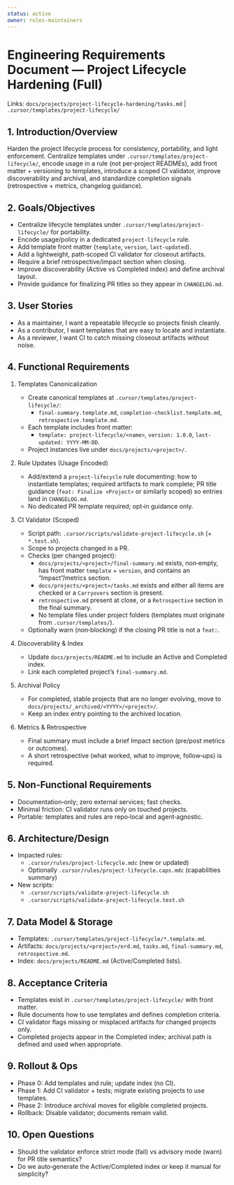 ```yaml
---
status: active
owner: rules-maintainers
---
```


# Engineering Requirements Document — Project Lifecycle Hardening (Full)

Links: `docs/projects/project-lifecycle-hardening/tasks.md` | `.cursor/templates/project-lifecycle/`

## 1. Introduction/Overview

Harden the project lifecycle process for consistency, portability, and light enforcement. Centralize templates under `.cursor/templates/project-lifecycle/`, encode usage in a rule (not per‑project READMEs), add front matter + versioning to templates, introduce a scoped CI validator, improve discoverability and archival, and standardize completion signals (retrospective + metrics, changelog guidance).

## 2. Goals/Objectives

- Centralize lifecycle templates under `.cursor/templates/project-lifecycle/` for portability.
- Encode usage/policy in a dedicated `project-lifecycle` rule.
- Add template front matter (`template`, `version`, `last-updated`).
- Add a lightweight, path‑scoped CI validator for closeout artifacts.
- Require a brief retrospective/impact section when closing.
- Improve discoverability (Active vs Completed index) and define archival layout.
- Provide guidance for finalizing PR titles so they appear in `CHANGELOG.md`.

## 3. User Stories

- As a maintainer, I want a repeatable lifecycle so projects finish cleanly.
- As a contributor, I want templates that are easy to locate and instantiate.
- As a reviewer, I want CI to catch missing closeout artifacts without noise.

## 4. Functional Requirements

1. Templates Canonicalization

   - Create canonical templates at `.cursor/templates/project-lifecycle/`:
     - `final-summary.template.md`, `completion-checklist.template.md`, `retrospective.template.md`.
   - Each template includes front matter:
     - `template: project-lifecycle/<name>`, `version: 1.0.0`, `last-updated: YYYY-MM-DD`.
   - Project instances live under `docs/projects/<project>/`.

2. Rule Updates (Usage Encoded)

   - Add/extend a `project-lifecycle` rule documenting: how to instantiate templates; required artifacts to mark complete; PR title guidance (`feat: Finalize <Project>` or similarly scoped) so entries land in `CHANGELOG.md`.
   - No dedicated PR template required; opt‑in guidance only.

3. CI Validator (Scoped)

   - Script path: `.cursor/scripts/validate-project-lifecycle.sh` (+ `*.test.sh`).
   - Scope to projects changed in a PR.
   - Checks (per changed project):
     - `docs/projects/<project>/final-summary.md` exists, non‑empty, has front matter `template` + `version`, and contains an “Impact”/metrics section.
     - `docs/projects/<project>/tasks.md` exists and either all items are checked or a `Carryovers` section is present.
     - `retrospective.md` present at close, or a `Retrospective` section in the final summary.
     - No template files under project folders (templates must originate from `.cursor/templates/`).
   - Optionally warn (non‑blocking) if the closing PR title is not a `feat:`.

4. Discoverability & Index

   - Update `docs/projects/README.md` to include an Active and Completed index.
   - Link each completed project’s `final-summary.md`.

5. Archival Policy

   - For completed, stable projects that are no longer evolving, move to `docs/projects/_archived/<YYYY>/<project>/`.
   - Keep an index entry pointing to the archived location.

6. Metrics & Retrospective

   - Final summary must include a brief Impact section (pre/post metrics or outcomes).
   - A short retrospective (what worked, what to improve, follow‑ups) is required.

## 5. Non‑Functional Requirements

- Documentation‑only; zero external services; fast checks.
- Minimal friction: CI validator runs only on touched projects.
- Portable: templates and rules are repo‑local and agent‑agnostic.

## 6. Architecture/Design

- Impacted rules:
  - `.cursor/rules/project-lifecycle.mdc` (new or updated)
  - Optionally `.cursor/rules/project-lifecycle.caps.mdc` (capabilities summary)
- New scripts:
  - `.cursor/scripts/validate-project-lifecycle.sh`
  - `.cursor/scripts/validate-project-lifecycle.test.sh`

## 7. Data Model & Storage

- Templates: `.cursor/templates/project-lifecycle/*.template.md`.
- Artifacts: `docs/projects/<project>/erd.md`, `tasks.md`, `final-summary.md`, `retrospective.md`.
- Index: `docs/projects/README.md` (Active/Completed lists).

## 8. Acceptance Criteria

- Templates exist in `.cursor/templates/project-lifecycle/` with front matter.
- Rule documents how to use templates and defines completion criteria.
- CI validator flags missing or misplaced artifacts for changed projects only.
- Completed projects appear in the Completed index; archival path is defined and used when appropriate.

## 9. Rollout & Ops

- Phase 0: Add templates and rule; update index (no CI).
- Phase 1: Add CI validator + tests; migrate existing projects to use templates.
- Phase 2: Introduce archival moves for eligible completed projects.
- Rollback: Disable validator; documents remain valid.

## 10. Open Questions

- Should the validator enforce strict mode (fail) vs advisory mode (warn) for PR title semantics?
- Do we auto‑generate the Active/Completed index or keep it manual for simplicity?
